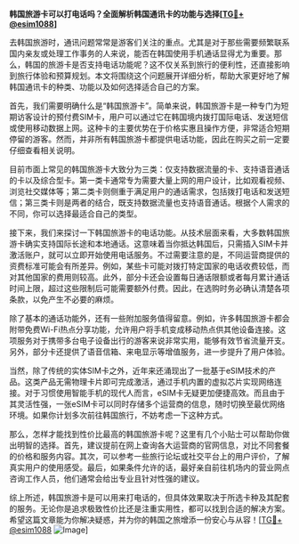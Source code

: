 **韩国旅游卡可以打电话吗？全面解析韩国通讯卡的功能与选择[[TG💪+ @esim1088](https://t.me/s/esim1088)]**

去韩国旅游时，通讯问题常常是游客们关注的重点。尤其是对于那些需要频繁联系国内亲友或处理工作事务的人来说，能否在韩国使用手机通话显得尤为重要。那么，韩国的旅游卡是否支持电话功能呢？这不仅关系到旅行的便利性，还直接影响到旅行体验和预算规划。本文将围绕这个问题展开详细分析，帮助大家更好地了解韩国通讯卡的种类、功能以及如何选择适合自己的方案。

首先，我们需要明确什么是“韩国旅游卡”。简单来说，韩国旅游卡是一种专门为短期访客设计的预付费SIM卡，用户可以通过它在韩国境内拨打国际电话、发送短信或使用移动数据上网。这种卡的主要优势在于价格实惠且操作方便，非常适合短期停留的游客。然而，并非所有韩国旅游卡都提供电话功能，因此在购买之前一定要仔细查看相关说明。

目前市面上常见的韩国旅游卡大致分为三类：仅支持数据流量的卡、支持语音通话的卡以及综合型卡。第一类卡通常专为需要大量上网的用户设计，比如观看视频、浏览社交媒体等；第二类卡则侧重于满足用户的通话需求，包括拨打电话和发送短信；第三类卡则是两者的结合，既支持数据流量也支持语音通话。根据个人需求的不同，你可以选择最适合自己的类型。

接下来，我们来探讨一下韩国旅游卡的电话功能。从技术层面来看，大多数韩国旅游卡确实支持国际长途和本地通话。这意味着当你抵达韩国后，只需插入SIM卡并激活账户，就可以立即开始使用电话服务。不过需要注意的是，不同运营商提供的资费标准可能会有所差异。例如，某些卡可能对拨打特定国家的电话收费较低，而对其他国家的费用则较高。此外，部分卡还会设置每日通话限额或者每月累计通话时间上限，超过这些限制后可能需要额外付费。因此，在选购时务必确认清楚各项条款，以免产生不必要的麻烦。

除了基本的通话功能外，还有一些附加服务值得留意。例如，许多韩国旅游卡都会附带免费Wi-Fi热点分享功能，允许用户将手机变成移动热点供其他设备连接。这项服务对于携带多台电子设备出行的游客来说非常实用，能够有效节省流量开支。另外，部分卡还提供了语音信箱、来电显示等增值服务，进一步提升了用户体验。

当然，除了传统的实体SIM卡之外，近年来还涌现出了一批基于eSIM技术的产品。这类产品无需物理卡片即可完成激活，通过手机内置的虚拟芯片实现网络连接。对于习惯使用智能手机的现代人而言，eSIM卡无疑更加便捷高效。而且由于其灵活性强，一张eSIM卡可以同时存储多个运营商的信息，随时切换至最优网络环境。如果你计划多次前往韩国旅行，不妨考虑一下这种方式。

那么，怎样才能找到性价比最高的韩国旅游卡呢？这里有几个小贴士可以帮助你做出明智的选择。首先，建议提前在网上查询各大运营商的官网信息，对比不同套餐的价格和服务内容。其次，可以参考一些旅行论坛或社交平台上的用户评价，了解真实用户的使用感受。最后，如果条件允许的话，最好亲自前往机场内的营业网点咨询工作人员，他们通常会给出专业且针对性强的建议。

综上所述，韩国旅游卡是可以用来打电话的，但具体效果取决于所选卡种及其配套的服务。无论你是追求极致性价比还是注重实用性，都可以找到合适的解决方案。希望这篇文章能为你解决疑惑，并为你的韩国之旅增添一份安心与从容！[[TG💪+ @esim1088](https://t.me/s/esim1088) ![Image](https://i.postimg.cc/4NQfJmqS/Snipaste-2025-05-13-00-14-12.png)]